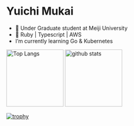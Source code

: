 # Yuichi Mukai

- 📝 Under Graduate student at Meiji University
- 🌚 Ruby | Typescript | AWS
- I’m currently learning Go & Kubernetes

<p align="left"> 
  <img alt="Top Langs" height="150px" src="https://github-readme-stats.vercel.app/api/top-langs/?username=yuichimukai&layout=compact&show_icons=true&theme=tokyonight" />
  <img alt="github stats" height="150px" src="https://github-readme-stats.vercel.app/api?username=yuichimukai&theme=tokyonight&show_icons=ture" />
</p>

[![trophy](https://github-profile-trophy.vercel.app/?username=yuichimukai&theme=tokyonight&column=7
)](https://github.com/ryo-ma/github-profile-trophy)

